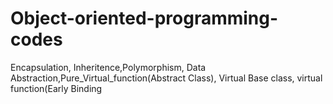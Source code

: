 # Object-oriented-programming-codes

Encapsulation, Inheritence,Polymorphism, Data Abstraction,Pure_Virtual_function(Abstract Class), Virtual Base class, virtual function(Early Binding
